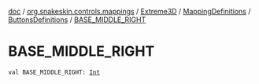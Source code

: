 [doc](../../../../index.md) / [org.snakeskin.controls.mappings](../../../index.md) / [Extreme3D](../../index.md) / [MappingDefinitions](../index.md) / [ButtonsDefinitions](index.md) / [BASE_MIDDLE_RIGHT](./-b-a-s-e_-m-i-d-d-l-e_-r-i-g-h-t.md)

# BASE_MIDDLE_RIGHT

`val BASE_MIDDLE_RIGHT: `[`Int`](https://kotlinlang.org/api/latest/jvm/stdlib/kotlin/-int/index.html)